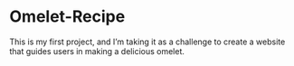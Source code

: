 # Omelet-Recipe
This is my first project, and I’m taking it as a challenge to create a website that guides users in making a delicious omelet.

